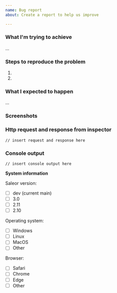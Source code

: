 ```yaml
---
name: Bug report
about: Create a report to help us improve

---
```


### What I'm trying to achieve
…

### Steps to reproduce the problem
1. 
2. 

### What I expected to happen
…

### Screenshots
<!-- If applicable, add screenshots to help explain your problem. -->

### Http request and response from inspector
<!-- Tutorial how to find this in Chrome https://developers.google.com/web/tools/chrome-devtools/network -->

```
// insert request and response here 
```

### Console output
<!-- How to open console in browsers https://support.monday.com/hc/en-us/articles/360002197259-How-to-Open-the-Developer-Console-in-your-Browser -->

```
// insert console output here 
```

**System information**

Saleor version:
- [ ] dev (current main)
- [ ] 3.0
- [ ] 2.11
- [ ] 2.10

Operating system: 
- [ ] Windows
- [ ] Linux
- [ ] MacOS
- [ ] Other 

Browser:
- [ ] Safari
- [ ] Chrome
- [ ] Edge
- [ ] Other 
